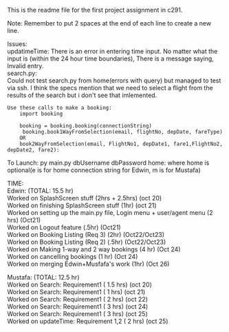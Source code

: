This is the readme file for the first project assignment in c291.  

Note: Remember to put 2 spaces at the end of each line to create a new line.

Issues:  
    updatimeTime:
        There is an error in entering time input. No matter what the input is (within the 24 hour time boundaries), There is a message saying, Invalid entry.  
    search.py:  
        Could not test search.py from home(errors with query) but managed to test via ssh.
        I think the specs mention that we need to select a flight from the results of the search but i don't see that imlemented.  
    
    Use these calls to make a booking:  
        import booking  
    
        booking = booking.booking(connectionString)  
         booking.book1WayFromSelection(email, flightNo, depDate, fareType)  
        OR  
    	book2WayFromSelection(email, FlightNo1, depDate1, fare1,FlightNo2, depDate2, fare2):  

To Launch:
    py main.py dbUsername dbPassword home: where home is optional(e is for home connection string for Edwin, m is for Mustafa)  

TIME:  
Edwin: (TOTAL: 15.5 hr)  
    Worked on SplashScreen stuff (2hrs + 2.5hrs) (oct 20)  
    Worked on finishing SplashScreen stuff (1hr) (oct 21)  
    Worked on setting up the main.py file, Login menu + user/agent menu (2 hrs) (Oct21)  
    Worked on Logout feature (.5hr) (Oct21)  
    Worked on Booking Listing (Req 3) (2hr) (Oct22/Oct23)  
    Worked on Booking Listing (Req 2) (.5hr) (Oct22/Oct23)  
    Worked on Making 1-way and 2 way bookings (4 hr) (Oct 24)  
    Worked on cancelling bookings (1 hr) (Oct 24)  
    Worked on merging Edwin+Musfafa's work (1hr) (Oct 26)  
      
Mustafa: (TOTAL: 12.5 hr)  
    Worked on Search: Requirement1 ( 1.5 hrs) (oct 20)  
    Worked on Search: Requirement1 ( 1 hrs) (oct 21)  
    Worked on Search: Requirement1 ( 2 hrs) (oct 22)  
    Worked on Search: Requirement1 ( 3 hrs) (oct 24)  
    Worked on Search: Requirement1 ( 3 hrs) (oct 25)  
    Worked on updateTime: Requirement 1,2 ( 2 hrs) (oct 25)  

